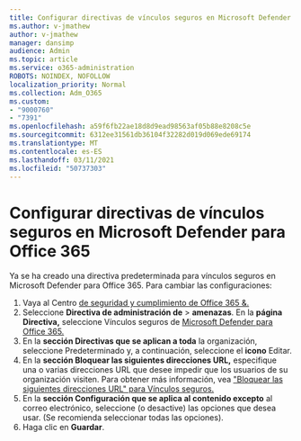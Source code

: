 ```yaml
---
title: Configurar directivas de vínculos seguros en Microsoft Defender para Office 365
ms.author: v-jmathew
author: v-jmathew
manager: dansimp
audience: Admin
ms.topic: article
ms.service: o365-administration
ROBOTS: NOINDEX, NOFOLLOW
localization_priority: Normal
ms.collection: Adm_O365
ms.custom:
- "9000760"
- "7391"
ms.openlocfilehash: a59f6fb22ae18d8d9ead98563af05b88e8208c5e
ms.sourcegitcommit: 6312ee31561db36104f32282d019d069ede69174
ms.translationtype: MT
ms.contentlocale: es-ES
ms.lasthandoff: 03/11/2021
ms.locfileid: "50737303"
---
```

# <a name="set-up-safe-link-policies-in-microsoft-defender-for-office-365"></a>Configurar directivas de vínculos seguros en Microsoft Defender para Office 365

Ya se ha creado una directiva predeterminada para vínculos seguros en Microsoft Defender para Office 365. Para cambiar las configuraciones:

1. Vaya al Centro [de seguridad y cumplimiento de Office 365 &.](https://go.microsoft.com/fwlink/p/?linkid=2077143)
2. Seleccione **Directiva de administración de**  >  **amenazas**. En la **página Directiva,** seleccione Vínculos seguros de [Microsoft Defender para Office 365.](https://go.microsoft.com/fwlink/?linkid=2101058)
3. En la **sección Directivas que se aplican a toda** la organización, seleccione Predeterminado y, a continuación, seleccione el **icono** Editar. 
4. En la **sección Bloquear las siguientes direcciones URL,** especifique una o varias direcciones URL que desee impedir que los usuarios de su organización visiten. Para obtener más información, vea ["Bloquear las siguientes direcciones URL" para Vínculos seguros.](https://go.microsoft.com/fwlink/?linkid=2092123)
5. En la **sección Configuración que se aplica al contenido excepto** al correo electrónico, seleccione (o desactive) las opciones que desea usar. (Se recomienda seleccionar todas las opciones).
6. Haga clic en **Guardar**.
